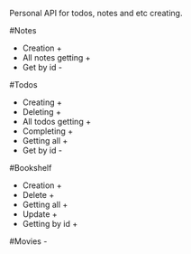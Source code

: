 Personal API for todos, notes and etc creating.

#Notes

- Creation +
- All notes getting +
- Get by id -

#Todos

- Creating +
- Deleting +
- All todos getting +
- Completing +
- Getting all +
- Get by id -

#Bookshelf

- Creation +
- Delete +
- Getting all +
- Update +
- Getting by id +

#Movies -
